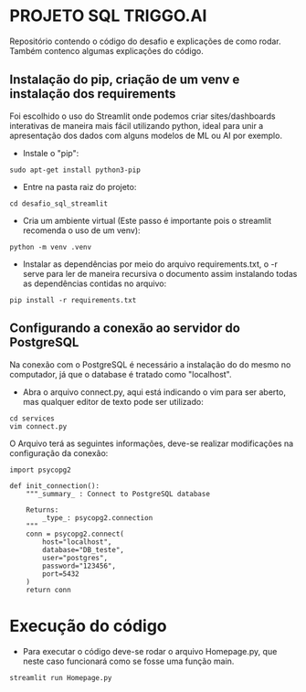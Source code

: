 # PROJETO SQL TRIGGO.AI

Repositório contendo o código do desafio e explicações de como rodar.
Também contenco algumas explicações do código.

## Instalação do pip, criação de um venv e instalação dos requirements

Foi escolhido o uso do Streamlit onde podemos criar sites/dashboards interativas de maneira mais fácil utilizando python, ideal para unir a apresentação dos dados com alguns modelos de ML ou AI por exemplo.

- Instale o "pip":
```shell
sudo apt-get install python3-pip
```
- Entre na pasta raiz do projeto:
```shell
cd desafio_sql_streamlit
```
- Cria um ambiente virtual (Este passo é importante pois o streamlit recomenda o uso de um venv):
```shell
python -m venv .venv
```
- Instalar as dependências por meio do arquivo requirements.txt, o -r serve para ler de maneira recursiva o documento assim instalando todas as dependências contidas no arquivo:
```shell
pip install -r requirements.txt
```

## Configurando a conexão ao servidor do PostgreSQL

Na conexão com o PostgreSQL é necessário a instalação do do mesmo no computador, já que o database é tratado como "localhost".

- Abra o arquivo connect.py, aqui está indicando o vim para ser aberto, mas qualquer editor de texto pode ser utilizado:
```shell
cd services
vim connect.py
```
O Arquivo terá as seguintes informações, deve-se realizar modificações na configuração da conexão:
```shell
import psycopg2

def init_connection():
    """_summary_ : Connect to PostgreSQL database

    Returns:
        _type_: psycopg2.connection
    """
    conn = psycopg2.connect(
        host="localhost",
        database="DB_teste",
        user="postgres",
        password="123456",
        port=5432
    )
    return conn
```

# Execução do código
- Para executar o código deve-se rodar o arquivo Homepage.py, que neste caso funcionará como se fosse uma função main.
```shell
streamlit run Homepage.py
```


